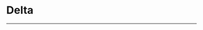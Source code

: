 # Delta

----

<!-- Self-contained Web Component for “Ghibli Masterpiece v13” -->
<script>
class GhibliMasterpiece extends HTMLElement {
  constructor() {
    super();
    const shadow = this.attachShadow({ mode: 'open' });
    shadow.innerHTML = `
      <style>
        @import url('https://fonts.googleapis.com/css2?family=Indie+Flower&display=swap');
        :host {
          display: block;
          position: relative;
          width: 100%;
          height: 100vh;
          overflow: hidden;
          background: #000;
        }
        canvas {
          display: block;
          width: 100%;
          height: 100%;
        }
        #instructions {
          position: absolute;
          bottom: 20px;
          left: 50%;
          transform: translateX(-50%);
          font-family: 'Indie Flower', cursive;
          font-size: 1.25rem;
          color: #fff;
          text-shadow: 0 0 8px rgba(0,0,0,0.7);
          pointer-events: none;
          opacity: 1;
          transition: opacity 1s ease-out;
        }
      </style>
      <canvas id="canvas" aria-label="Ghibli Masterpiece"></canvas>
      <div id="instructions">🌱 Tap to awaken Kodama • 🌼 Hold to bloom light</div>
    `;
    this.canvas       = shadow.getElementById('canvas');
    this.ctx          = this.canvas.getContext('2d');
    this.instructions = shadow.getElementById('instructions');
  }

  connectedCallback() {
    const ctx          = this.ctx;
    const instructions = this.instructions;
    let W, H;

    const resize = () => {
      W = this.canvas.width  = window.innerWidth;
      H = this.canvas.height = window.innerHeight;
    };
    window.addEventListener('resize', resize);
    resize();

    const kodama    = [];
    const particles = [];
    let lightBloom  = 0;

    const spawnKodama = (x, y) => {
      kodama.push({ x, y, age: 0 });
      lightBloom = 1;
    };

    const spawnParticles = (x, y) => {
      for (let i = 0; i < 20; i++) {
        particles.push({
          x, y,
          vx: (Math.random() - 0.5) * 2,
          vy: (Math.random() - 0.5) * 2,
          size: 1 + Math.random() * 3,
          age: 0,
          max: 60
        });
      }
    };

    let touching = false;
    this.canvas.addEventListener('pointerdown', e => {
      spawnKodama(e.clientX, e.clientY);
      touching = true;
    });
    this.canvas.addEventListener('pointermove', e => {
      if (touching) spawnParticles(e.clientX, e.clientY);
    });
    this.canvas.addEventListener('pointerup', () => {
      touching = false;
      instructions.style.opacity = '0';
    });

    const draw = () => {
      // background gradient
      const t = performance.now() * 0.00005;
      const r1 = Math.floor(20 + 30 * Math.sin(t)),
            g1 = Math.floor(80 + 30 * Math.cos(t)),
            b1 = Math.floor(120 + 40 * Math.sin(t * 1.3));
      const r2 = Math.floor(5 + 10 * Math.cos(t)),
            g2 = Math.floor(20 + 30 * Math.sin(t)),
            b2 = Math.floor(40 + 20 * Math.cos(t * 1.1));
      const bg = ctx.createLinearGradient(0, 0, 0, H);
      bg.addColorStop(0, `rgb(${r1},${g1},${b1})`);
      bg.addColorStop(1, `rgb(${r2},${g2},${b2})`);
      ctx.fillStyle = bg;
      ctx.fillRect(0, 0, W, H);

      // light bloom overlay
      if (lightBloom > 0) {
        ctx.fillStyle = `rgba(255,240,200,${lightBloom * 0.3})`;
        ctx.fillRect(0, 0, W, H);
        lightBloom *= 0.96;
      }

      // draw Kodama
      kodama.forEach((k, i) => {
        k.age++;
        const alpha = Math.max(0, 1 - k.age / 100);
        ctx.save();
          ctx.globalAlpha = alpha;
          ctx.fillStyle = '#fff';
          ctx.beginPath();
          ctx.arc(k.x, k.y - k.age * 0.5, 8 + Math.sin(k.age * 0.2) * 3, 0, 2*Math.PI);
          ctx.fill();
        ctx.restore();
        if (k.age > 100) kodama.splice(i, 1);
      });

      // draw particles
      particles.forEach((p, i) => {
        p.age++;
        if (p.age > p.max) return void particles.splice(i, 1);
        p.x += p.vx; p.y += p.vy;
        const alpha = 1 - p.age / p.max;
        ctx.fillStyle = `rgba(255,255,200,${alpha})`;
        ctx.beginPath();
        ctx.arc(p.x, p.y, p.size, 0, 2*Math.PI);
        ctx.fill();
      });

      requestAnimationFrame(draw);
    };
    draw();
  }
}

customElements.define('ghibli-masterpiece', GhibliMasterpiece);
</script>

<ghibli-masterpiece></ghibli-masterpiece>